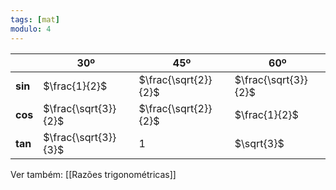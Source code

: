 ```yaml
---
tags: [mat]
modulo: 4
---
```


|         | 30º                  | 45º                  | 60º                  |
| ------- | -------------------- | -------------------- | -------------------- |
| **sin** | $\frac{1}{2}$        | $\frac{\sqrt{2}}{2}$ | $\frac{\sqrt{3}}{2}$ |
| **cos** | $\frac{\sqrt{3}}{2}$ | $\frac{\sqrt{2}}{2}$ | $\frac{1}{2}$        |
| **tan** | $\frac{\sqrt{3}}{3}$ | 1                    | $\sqrt{3}$           |
Ver também: [[Razões trigonométricas]]